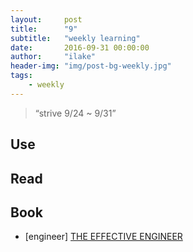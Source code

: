 ```yaml
---
layout:     post
title:      "9"
subtitle:   "weekly learning"
date:       2016-09-31 00:00:00
author:     "ilake"
header-img: "img/post-bg-weekly.jpg"
tags:
    - weekly
---
```

> “strive 9/24 ~ 9/31”

## Use

## Read


## Book

* <p>[engineer] <a href="http://www.theeffectiveengineer.com/">THE EFFECTIVE ENGINEER</a></p>
